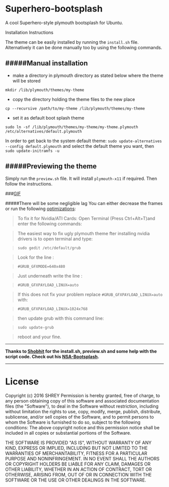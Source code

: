# Superhero-bootsplash

A cool Superhero-style plymouth bootsplash for Ubuntu.

Installation Instructions

The theme can be easily installed by running the `install.sh` file. Alternatively it can be done manually too by using the following commands.

#####Manual installation
---

* make a directory in plymouth directory as stated below where the theme will be stored 

 `mkdir /lib/plymouth/themes/my-theme`

* copy the directory holding the theme files to the new place 

 `cp --recursive /path/to/my-theme /lib/plymouth/themes/my-theme`

* set it as default boot splash theme 

 `sudo ln -sf /lib/plymouth/themes/my-theme/my-theme.plymouth /etc/alternatives/default.plymouth`

In order to get back to the system default theme: `sudo update-alternatives --config default.plymouth` and select the default theme you want, then `sudo update-initramfs -u`

#####Previewing the theme
---

Simply run the  `preview.sh` file. It will install `plymouth-x11` if required. Then follow the instructions.

###[GIF](http://www.shortlist.com/resource/binary/e461d9b8eee234af131d4339662991c9/comiccharcters480.gif)

#####There will be some negligible lag
You can either decrease the frames or run the following [optimizations](http://www.shortlist.com/resource/binary/e461d9b8eee234af131d4339662991c9/comiccharcters480.gif):

>To fix it for Nvidia/ATI Cards:
>Open Terminal (Press Ctrl+Alt+T)and enter the following commands:

>The easiest way to fix ugly plymouth theme fter installing nvidia drivers is to open terminal and type:

>`sudo gedit /etc/default/grub`

>Look for the line :

>`#GRUB_GFXMODE=640x480`

>Just underneath write the line :

>`#GRUB_GFXPAYLOAD_LINUX=auto`

>If this does not fix your problem replace `#GRUB_GFXPAYLOAD_LINUX=auto` with:

>`#GRUB_GFXPAYLOAD_LINUX=1024x768`

>then update grub with this command line:

>`sudo update-grub`

>reboot and your fine.

---

<b> Thanks to [Shobhit](https://github.com/skd1993) for the install.sh, preview.sh and some help with the script code. 
Check out his [NSA-Bootsplash](https://github.com/skd1993/nsa-plymouth).
</b>

---

# License

Copyright (c) 2016 SHREY Permission is hereby granted, free of charge, to any person obtaining copy of this software and associated documentation files (the "Software"), to deal in the Software without restriction, including without limitation the rights to use, copy, modify, merge, publish, distribute, sublicense, and/or sell copies of the Software, and to permit persons to whom the Software is furnished to do so, subject to the following conditions: The above copyright notice and this permission notice shall be included in all copies or substantial portions of the Software.

THE SOFTWARE IS PROVIDED "AS IS", WITHOUT WARRANTY OF ANY KIND, EXPRESS OR IMPLIED, INCLUDING BUT NOT LIMITED TO THE WARRANTIES OF MERCHANTABILITY, FITNESS FOR A PARTICULAR PURPOSE AND NONINFRINGEMENT. IN NO EVENT SHALL THE AUTHORS OR COPYRIGHT HOLDERS BE LIABLE FOR ANY CLAIM, DAMAGES OR OTHER LIABILITY, WHETHER IN AN ACTION OF CONTRACT, TORT OR OTHERWISE, ARISING FROM, OUT OF OR IN CONNECTION WITH THE SOFTWARE OR THE USE OR OTHER DEALINGS IN THE SOFTWARE.
